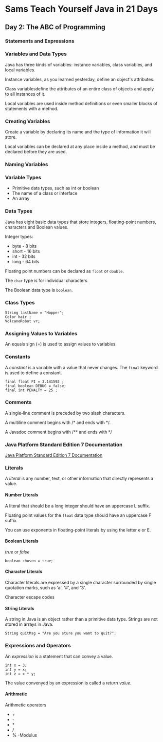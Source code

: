 # Sams Teach Yourself Java in 21 Days

## Day 2: The ABC of Programming

### Statements and Expressions

### Variables and Data Types

Java has three kinds of variables: instance variables, class variables, and local variables.

Instance variables, as you learned yesterday, define an object's attributes.

Class variablesdefine the attributes of an entire class of objects and apply to all instances of it.

Local variables are used inside method definitions or even smaller blocks of statements with a method.

### Creating Variables

Create a variable by declaring its name and the type of information it will store.

Local variables can be declared at any place inside a method, and must be declared before they are used.

### Naming Variables

### Variable Types

* Primitive data types, such as int or boolean
* The name of a class or interface
* An array

### Data Types

Java has eight basic data types that store integers, floating-point numbers, characters and Boolean values.

Integer types:
* byte - 8 bits
* short - 16 bits
* int - 32 bits
* long - 64 bits

Floating point numbers can be declared as `float` or `double`.

The `char` type is for individual characters.

The Boolean data type is `boolean`.

### Class Types

```
String lastName = "Hopper";
Color hair ;
VolcanoRobot vr;
```

### Assigning Values to Variables

An equals sign (=) is used to assign values to variables

### Constants

A *constant* is a variable with a value that never changes.
The `final` keyword is used to define a constant.

```
final float PI = 3.141592 ;
final boolean DEBUG = false;
final int PENALTY = 25 ;
```

### Comments

A single-line comment is preceded by two slash characters.

A multiline comment begins with /* and ends with */.

A Javadoc comment begins with /** and ends with */

### Java Platform Standard Edition 7 Documentation

[Java Platform Standard Edition 7 Documentation](https://docs.oracle.com/javase/7/docs/)

### Literals

A *literal* is any number, text, or other information that directly represents a value.

#### Number Literals

A literal that should be a long integer should have an uppercase L suffix.

Floating point values for the `float` data type should have an uppercase F suffix.

You can use exponents in floating-point literals by using the letter e or E.

#### Boolean Literals

*true* or *false*

```boolean chosen = true;```

#### Character Literals

Character literals are expressed by a single character surrounded by single quotation marks, such as 'a', '#', and '3'.

Character escape codes

#### String Literals

A string in Java is an object rather than a primitive data type.
Strings are not stored in arrays in Java.

`String quitMsg = "Are you sture you want to quit?";`

### Expressions and Operators

An *expression* is a statement that can convey a value.

```
int x = 3;
int y = x;
int z = x * y;
```

The value convenyed by an expression is called a *return value*.

#### Arithmetic

Arithmetic operators
* \+
* \-
* \*
* \/
* \% -Modulus
